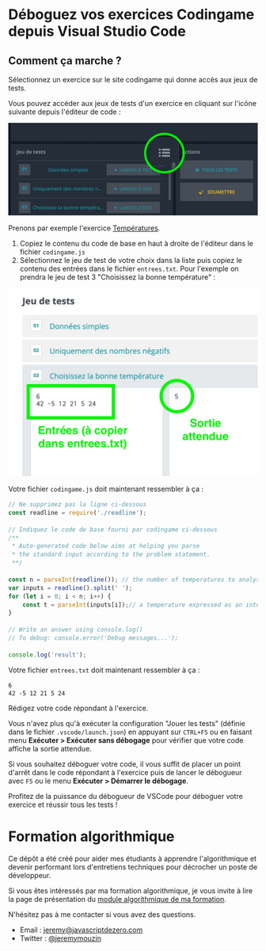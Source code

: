 # Déboguez vos exercices Codingame depuis Visual Studio Code

## Comment ça marche ?

Sélectionnez un exercice sur le site codingame qui donne accès aux jeux de tests.

Vous pouvez accéder aux jeux de tests d'un exercice en cliquant sur l'icône suivante depuis l'éditeur de code :

![image](./images/icone_jeu_de_tests.jpg)

Prenons par exemple l'exercice [Températures](https://www.codingame.com/ide/puzzle/temperatures).

1. Copiez le contenu du code de base en haut à droite de l'éditeur dans le fichier `codingame.js`
2. Sélectionnez le jeu de test de votre choix dans la liste puis copiez le contenu des entrées dans le fichier `entrees.txt`. Pour l'exemple on prendra le jeu de test 3 "Choisissez la bonne température" :

![image](./images/jeu_de_tests.jpg)

Votre fichier `codingame.js` doit maintenant ressembler à ça :

```js
// Ne supprimez pas la ligne ci-dessous
const readline = require('./readline');

// Indiquez le code de base fourni par codingame ci-dessous
/**
 * Auto-generated code below aims at helping you parse
 * the standard input according to the problem statement.
 **/

const n = parseInt(readline()); // the number of temperatures to analyse
var inputs = readline().split(' ');
for (let i = 0; i < n; i++) {
    const t = parseInt(inputs[i]);// a temperature expressed as an integer ranging from -273 to 5526
}

// Write an answer using console.log()
// To debug: console.error('Debug messages...');

console.log('result');
```

Votre fichier `entrees.txt` doit maintenant ressembler à ça :

```
6
42 -5 12 21 5 24
```

Rédigez votre code répondant à l'exercice.

Vous n'avez plus qu'à exécuter la configuration "Jouer les tests" (définie dans le fichier `.vscode/launch.json`) en appuyant sur `CTRL+F5` ou en faisant menu **Exécuter > Exécuter sans débogage** pour vérifier que votre code affiche la sortie attendue.

Si vous souhaitez déboguer votre code, il vous suffit de placer un point d'arrêt dans le code répondant à l'exercice puis de lancer le débogueur avec `F5` ou le menu **Exécuter > Démarrer le débogage**.

Profitez de la puissance du débogueur de VSCode pour déboguer votre exercice et réussir tous les tests !

# Formation algorithmique

Ce dépôt a été créé pour aider mes étudiants à apprendre l'algorithmique et devenir performant lors d'entretiens techniques pour décrocher un poste de développeur.

Si vous êtes intéressés par ma formation algorithmique, je vous invite à lire la page de présentation du [module algorithmique de ma formation](https://www.javascriptdezero.com/algorithmique).

N'hésitez pas à me contacter si vous avez des questions.
- Email : jeremy@javascriptdezero.com
- Twitter : [@jeremymouzin](https://twitter.com/jeremymouzin)
